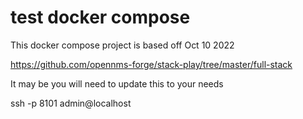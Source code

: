 # test docker compose

This docker compose project is based off Oct 10 2022

https://github.com/opennms-forge/stack-play/tree/master/full-stack

It may be you will need to update this to your needs

ssh -p 8101 admin@localhost